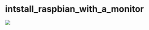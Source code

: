 # intstall_raspbian_with_a_monitor
![](https://github.com/smiletoeveryone/intstall_raspbian_with_a_monitor)
